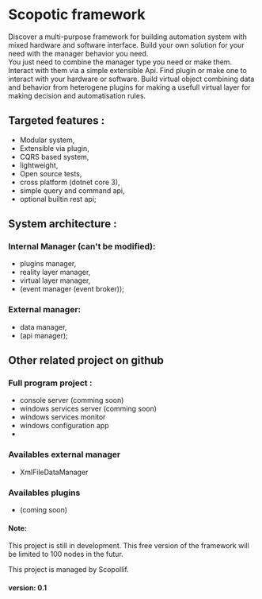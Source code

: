 # Scopotic framework

Discover a multi-purpose framework for building automation system with mixed hardware and software interface.
Build your own solution for your need with the manager behavior you need.  
You just need to combine the manager type you need or make them.  
Interact with them via a simple extensible Api.
Find plugin or make one to interact with your hardware or software.
Build virtual object combining data and behavior from heterogene plugins for making a usefull virtual layer for making decision and automatisation rules.

## Targeted features :  
- Modular system,
- Extensible via plugin, 
- CQRS based system,
- lightweight,
- Open source tests,
- cross platform (dotnet core 3),
- simple query and command api,
- optional builtin rest api;


## System architecture :
### Internal Manager (can't be modified):  
- plugins manager,
- reality layer manager,
- virtual layer manager,
- (event manager (event broker));

### External manager:
- data manager,
- (api manager);

## Other related project on github
### Full program project :
- console server (comming soon)
- windows services server (comming soon)
- windows services monitor
- windows configuration app
- 

### Availables external manager
- XmlFileDataManager

### Availables plugins
- (coming soon)

#### Note: 
This project is still in development.
This free version of the framework will be limited to 100 nodes in the futur.

This project is managed by Scopollif.

#### version: 0.1
